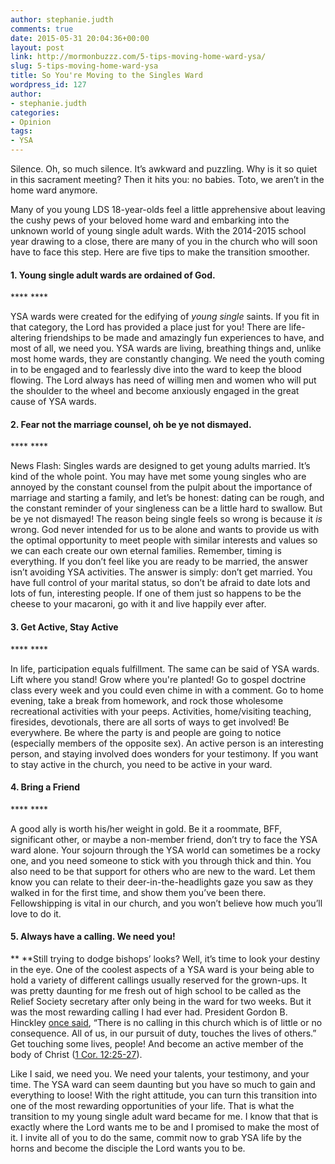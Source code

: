 ```yaml
---
author: stephanie.judth
comments: true
date: 2015-05-31 20:04:36+00:00
layout: post
link: http://mormonbuzzz.com/5-tips-moving-home-ward-ysa/
slug: 5-tips-moving-home-ward-ysa
title: So You're Moving to the Singles Ward
wordpress_id: 127
author:
- stephanie.judth
categories:
- Opinion
tags:
- YSA
---
```


Silence. Oh, so much silence. It’s awkward and puzzling. Why is it so quiet in this sacrament meeting? Then it hits you: no babies. Toto, we aren’t in the home ward anymore.

Many of you young LDS 18-year-olds feel a little apprehensive about leaving the cushy pews of your beloved home ward and embarking into the unknown world of young single adult wards. With the 2014-2015 school year drawing to a close, there are many of you in the church who will soon have to face this step. Here are five tips to make the transition smoother.


#### 1. Young single adult wards are ordained of God.


**** ****

YSA wards were created for the edifying of _young single_ saints. If you fit in that category, the Lord has provided a place just for you! There are life-altering friendships to be made and amazingly fun experiences to have, and most of all, we need you. YSA wards are living, breathing things and, unlike most home wards, they are constantly changing. We need the youth coming in to be engaged and to fearlessly dive into the ward to keep the blood flowing. The Lord always has need of willing men and women who will put the shoulder to the wheel and become anxiously engaged in the great cause of YSA wards.


#### 2. Fear not the marriage counsel, oh be ye not dismayed.


**** ****

News Flash: Singles wards are designed to get young adults married. It’s kind of the whole point. You may have met some young singles who are annoyed by the constant counsel from the pulpit about the importance of marriage and starting a family, and let’s be honest: dating can be rough, and the constant reminder of your singleness can be a little hard to swallow. But be ye not dismayed! The reason being single feels so wrong is because it _is_ wrong. God never intended for us to be alone and wants to provide us with the optimal opportunity to meet people with similar interests and values so we can each create our own eternal families. Remember, timing is everything. If you don’t feel like you are ready to be married, the answer isn’t avoiding YSA activities. The answer is simply: don’t get married. You have full control of your marital status, so don’t be afraid to date lots and lots of fun, interesting people. If one of them just so happens to be the cheese to your macaroni, go with it and live happily ever after.


#### 3. Get Active, Stay Active


**** ****

In life, participation equals fulfillment. The same can be said of YSA wards. Lift where you stand! Grow where you're planted! Go to gospel doctrine class every week and you could even chime in with a comment. Go to home evening, take a break from homework, and rock those wholesome recreational activities with your peeps. Activities, home/visiting teaching, firesides, devotionals, there are all sorts of ways to get involved! Be everywhere. Be where the party is and people are going to notice (especially members of the opposite sex). An active person is an interesting person, and staying involved does wonders for your testimony. If you want to stay active in the church, you need to be active in your ward.


#### 4. Bring a Friend


**** ****

A good ally is worth his/her weight in gold. Be it a roommate, BFF, significant other, or maybe a non-member friend, don’t try to face the YSA ward alone. Your sojourn through the YSA world can sometimes be a rocky one, and you need someone to stick with you through thick and thin. You also need to be that support for others who are new to the ward. Let them know you can relate to their deer-in-the-headlights gaze you saw as they walked in for the first time, and show them you’ve been there. Fellowshipping is vital in our church, and you won’t believe how much you’ll love to do it.


#### 5. Always have a calling. We need you!


**
**Still trying to dodge bishops’ looks? Well, it’s time to look your destiny in the eye. One of the coolest aspects of a YSA ward is your being able to hold a variety of different callings usually reserved for the grown-ups. It was pretty daunting for me fresh out of high school to be called as the Relief Society secretary after only being in the ward for two weeks. But it was the most rewarding calling I had ever had. President Gordon B. Hinckley [once said](https://www.lds.org/media-library/video/2012-06-2280-church-callings?lang=eng), “There is no calling in this church which is of little or no consequence. All of us, in our pursuit of duty, touches the lives of others.” Get touching some lives, people! And become an active member of the body of Christ ([1 Cor. 12:25-27](https://www.lds.org/scriptures/nt/1-cor/12.25-27?lang=eng#24)).

Like I said, we need you. We need your talents, your testimony, and your time. The YSA ward can seem daunting but you have so much to gain and everything to loose! With the right attitude, you can turn this transition into one of the most rewarding opportunities of your life. That is what the transition to my young single adult ward became for me. I know that that is exactly where the Lord wants me to be and I promised to make the most of it. I invite all of you to do the same, commit now to grab YSA life by the horns and become the disciple the Lord wants you to be.


